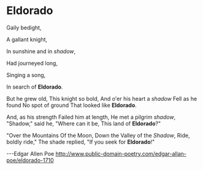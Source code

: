 # Eldorado

Gaily bedight,

A gallant knight,

In sunshine and in _shadow_,

Had journeyed long,

Singing a song,

In search of **Eldorado**.

But he grew old,
This knight so bold,
And o'er his heart a _shadow_
Fell as he found
No spot of ground
That looked like **Eldorado**.

And, as his strength
Failed him at length,
He met a pilgrim _shadow_,
"Shadow," said he,
"Where can it be,
This land of **Eldorado**?"

"Over the Mountains
Of the Moon,
Down the Valley of the _Shadow_,
Ride, boldly ride,"
The shade replied,
"If you seek for **Eldorado**!"

---Edgar Allen Poe 
   http://www.public-domain-poetry.com/edgar-allan-poe/eldorado-1710

